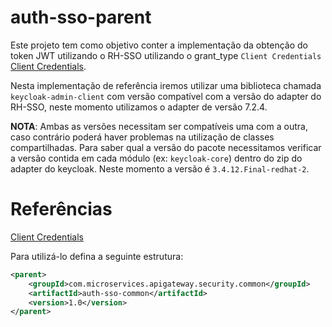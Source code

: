 # auth-sso-parent

Este projeto tem como objetivo conter a implementação da obtenção do token JWT utilizando o RH-SSO utilizando o grant_type `Client Credentials` [Client Credentials](#referncias).

Nesta implementação de referência iremos utilizar uma biblioteca chamada ```keycloak-admin-client``` com versão compatível com a versão do adapter do RH-SSO, neste momento utilizamos o adapter de versão 7.2.4.

**NOTA**: Ambas as versões necessitam ser compatíveis uma com a outra, caso contrário poderá haver problemas na utilização de classes compartilhadas. Para saber qual a versão do pacote necessitamos verificar a versão contida em cada módulo (ex: ```keycloak-core```) dentro do zip do adapter do keycloak. Neste momento a versão é ```3.4.12.Final-redhat-2```.

# Referências

[Client Credentials](https://www.oauth.com/oauth2-servers/access-tokens/client-credentials/)

Para utilizá-lo defina a seguinte estrutura:

```xml
<parent>
    <groupId>com.microservices.apigateway.security.common</groupId>
    <artifactId>auth-sso-common</artifactId>
    <version>1.0</version>
</parent>
```
